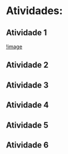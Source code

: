 # Atividades:

## Atividade 1
[!image](atividade-1.png "imagem att 1")

## Atividade 2

## Atividade 3

## Atividade 4

## Atividade 5

## Atividade 6
